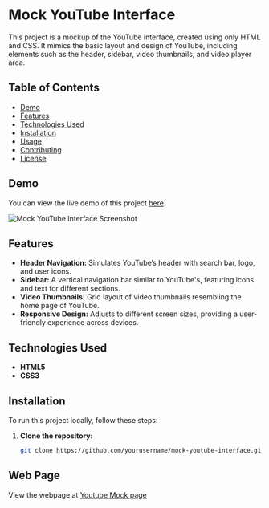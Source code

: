 # Mock YouTube Interface

This project is a mockup of the YouTube interface, created using only HTML and CSS. It mimics the basic layout and design of YouTube, including elements such as the header, sidebar, video thumbnails, and video player area.

## Table of Contents

- [Demo](#demo)
- [Features](#features)
- [Technologies Used](#technologies-used)
- [Installation](#installation)
- [Usage](#usage)
- [Contributing](#contributing)
- [License](#license)

## Demo

You can view the live demo of this project [here](#).

![Mock YouTube Interface Screenshot](path_to_screenshot_image)

## Features

- **Header Navigation:** Simulates YouTube’s header with search bar, logo, and user icons.
- **Sidebar:** A vertical navigation bar similar to YouTube's, featuring icons and text for different sections.
- **Video Thumbnails:** Grid layout of video thumbnails resembling the home page of YouTube.
- **Responsive Design:** Adjusts to different screen sizes, providing a user-friendly experience across devices.

## Technologies Used

- **HTML5**
- **CSS3**

## Installation

To run this project locally, follow these steps:

1. **Clone the repository:**

   ```bash
   git clone https://github.com/yourusername/mock-youtube-interface.git

## Web Page

View the webpage at [Youtube Mock page](link)
